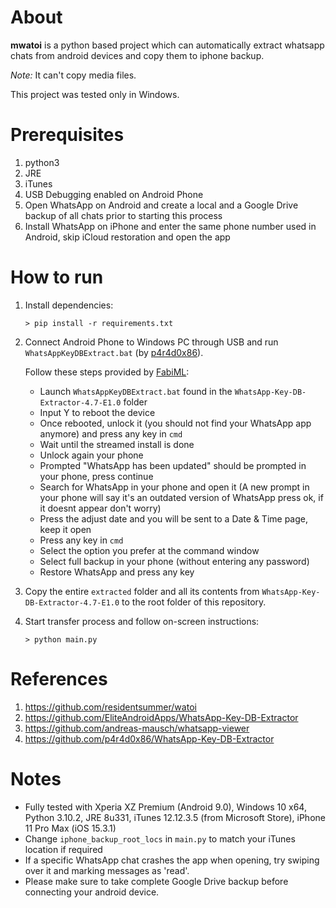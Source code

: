 # About

**mwatoi** is a python based project which can automatically extract whatsapp chats from android devices and copy them to iphone backup.

*Note:* It can't copy media files.

This project was tested only in Windows.

# Prerequisites

1. python3
2. JRE
3. iTunes
4. USB Debugging enabled on Android Phone
5. Open WhatsApp on Android and create a local and a Google Drive backup of all chats prior to starting this process
6. Install WhatsApp on iPhone and enter the same phone number used in Android, skip iCloud restoration and open the app

# How to run

1. Install dependencies:

    `> pip install -r requirements.txt`
2. Connect Android Phone to Windows PC through USB and run `WhatsAppKeyDBExtract.bat` (by [p4r4d0x86](https://github.com/p4r4d0x86/WhatsApp-Key-DB-Extractor)).
    
    Follow these steps provided by [FabiML](https://forum.xda-developers.com/t/tool-whatsapp-key-db-extractor-crypt6-12-non-root-updated-october-2016.2770982/page-29#post-81902381):

    * Launch `WhatsAppKeyDBExtract.bat` found in the `WhatsApp-Key-DB-Extractor-4.7-E1.0` folder
    * Input Y to reboot the device
    * Once rebooted, unlock it (you should not find your WhatsApp app anymore) and press any key in `cmd`
    * Wait until the streamed install is done
    * Unlock again your phone
    * Prompted "WhatsApp has been updated" should be prompted in your phone, press continue
    * Search for WhatsApp in your phone and open it
    (A new prompt in your phone will say it's an outdated version of WhatsApp press ok, if it doesnt appear don't worry)
    * Press the adjust date and you will be sent to a Date & Time page, keep it open
    * Press any key in `cmd`
    * Select the option you prefer at the command window
    * Select full backup in your phone (without entering any password)
    * Restore WhatsApp and press any key
3. Copy the entire `extracted` folder and all its contents from `WhatsApp-Key-DB-Extractor-4.7-E1.0` to the root folder of this repository.

4. Start transfer process and follow on-screen instructions:

    `> python main.py`

# References

1. https://github.com/residentsummer/watoi
2. https://github.com/EliteAndroidApps/WhatsApp-Key-DB-Extractor
3. https://github.com/andreas-mausch/whatsapp-viewer
4. https://github.com/p4r4d0x86/WhatsApp-Key-DB-Extractor


# Notes
- Fully tested with Xperia XZ Premium (Android 9.0), Windows 10 x64, Python 3.10.2, JRE 8u331, iTunes 12.12.3.5 (from Microsoft Store), iPhone 11 Pro Max (iOS 15.3.1)
- Change `iphone_backup_root_locs` in `main.py` to match your iTunes location if required
- If a specific WhatsApp chat crashes the app when opening, try swiping over it and marking messages as 'read'.
- Please make sure to take complete Google Drive backup before connecting your android device.
